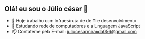 ## Olá! eu sou o Júlio césar 👋

- 🔭 Hoje trabalho com infraestruta de de TI e desenvolvimento
- 🌱 Estudando rede de computadores e a Linguagem JavaScript
- 📫 Contateme pelo E-mail: juliocesarmiranda056@gmail.com

